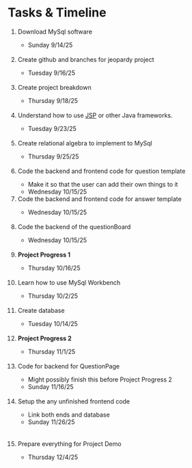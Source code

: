 # Tasks & Timeline

<ol>
 <li> Download MySql software </li>
<ul>
    <li> Sunday 9/14/25 </li>
</ul>

<br>

 <li> Create github and branches for jeopardy project </li>
<ul>
    <li> Tuesday 9/16/25 </li>
</ul>

<br>

 <li> Create project breakdown </li>
<ul>
    <li> Thursday 9/18/25 </li>
</ul>

<br>

 <li> Understand how to use <a href = "https://www.geeksforgeeks.org/advance-java/introduction-to-jsp/#" >JSP</a> or other Java frameworks.</li>
<ul>
    <li> Tuesday 9/23/25 </li>
</ul>

<br>

 <li> Create relational algebra to implement to MySql </li>
<ul>
    <li> Thursday 9/25/25</li>
</ul>

<br> 

<li> Code the backend and frontend code for question template</li>
 <ul>
    <li> Make it so that the user can add their own things to it </li>
    <li> Wednesday 10/15/25</li>
 </ul>

<!-- <br> -->

 <li> Code the backend and frontend code for answer template</li>
 <ul>
    <li> Wednesday 10/15/25</li>
</ul>

<br>

 <li> Code the backend of the questionBoard</li>
 <ul>
    <li> Wednesday 10/15/25</li> 
</ul>

<br>

<li> <strong>Project Progress 1</strong></li>
<ul> 
    <li> Thursday 10/16/25</li>
</ul>
<br>

<li> Learn how to use MySql Workbench </li>
<ul>
    <li> Thursday 10/2/25 </li>
</ul>

<br>

 <li> Create database</li>
<ul> 
    <li>Tuesday 10/14/25</li>
</ul>
 
<br> 

 <li><strong> Project Progress 2</strong></li>
<ul> 
    <li> Thursday 11/1/25</li>
</ul>

<br>


 <li> Code for backend for QuestionPage</li>
 <ul>
    <li> Might possibly finish this before Project Progress 2</li>
    <li> Sunday 11/16/25</li>
</ul>

<br>

 <li> Setup the any unfinished frontend code </li>
<ul>
    <li> Link both ends and database</li>
    <li> Sunday 11/26/25</li>
</ul>

<br>


<br>

 <li> Prepare everything for Project Demo</li>
<ul> 
    <li> Thursday 12/4/25</li>
</ul>
</ol>
